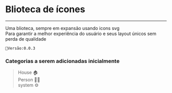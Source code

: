 # Blioteca de ícones 
<hr>
<p>Uma blioteca, sempre em expansão usando icons svg 
<br>Para garantir a melhor experiência do usuário 
e seus layout únicos sem perda de qualidade 
</p>

`📎Versão:0.0.3`

<h3>Categorias a serem adicionadas inicialmente 
</h3>

>House    🏠 <br>
>Person   🙍‍♂️<br>
>system   ⚙️
